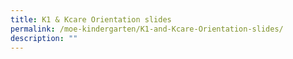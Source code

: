 ```yaml
---
title: K1 & Kcare Orientation slides
permalink: /moe-kindergarten/K1-and-Kcare-Orientation-slides/
description: ""
---
```

